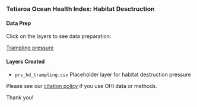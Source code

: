 ### Tetiaroa Ocean Health Index: Habitat Desctruction

#### Data Prep

Click on the layers to see data preparation:

[Trampling pressure](https://ohi-4site.github.io/tet-prep/prep/pressures/hd/v2020/prs_hd_trampling.html)

#### Layers Created

- `prs_hd_trampling.csv` Placeholder layer for habitat destruction pressure


Please see our [citation policy](https://ohi-science.org/citation-policy/) if you use OHI data or methods.

Thank you!